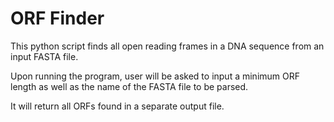 # ORF Finder

This python script finds all open reading frames in a DNA sequence from an input FASTA file.

Upon running the program, user will be asked to input a minimum ORF length as well as the name of the FASTA file to be parsed. 

It will return all ORFs found in a separate output file.
